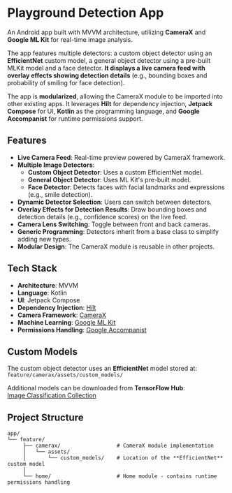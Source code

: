 # Playground Detection App

An Android app built with MVVM architecture, utilizing **CameraX** and **Google ML Kit** for real-time image analysis.

The app features multiple detectors: a custom object detector using an **EfficientNet** custom model, a general object detector using a pre-built MLKit model and a face detector.
**It displays a live camera feed with overlay effects showing detection details** (e.g., bounding boxes and probability of smiling for face detection).

The app is **modularized**, allowing the CameraX module to be imported into other existing apps.
It leverages **Hilt** for dependency injection, **Jetpack Compose** for UI, **Kotlin** as the programming language, and **Google Accompanist** for runtime permissions support.

## Features

- **Live Camera Feed**: Real-time preview powered by CameraX framework.
- **Multiple Image Detectors**:
    - **Custom Object Detector**: Uses a custom EfficientNet model.
    - **General Object Detector**: Uses ML Kit's pre-built model.
    - **Face Detector**: Detects faces with facial landmarks and expressions (e.g., smile detection).
- **Dynamic Detector Selection**: Users can switch between detectors.
- **Overlay Effects for Detection Results**: Draw bounding boxes and detection details (e.g., confidence scores) on the live feed.
- **Camera Lens Switching**: Toggle between front and back cameras.
- **Generic Programming**: Detectors inherit from a base class to simplify adding new types.
- **Modular Design**: The CameraX module is reusable in other projects.

## Tech Stack

- **Architecture**: MVVM
- **Language**: Kotlin
- **UI**: Jetpack Compose
- **Dependency Injection**: [Hilt](https://developer.android.com/training/dependency-injection/hilt-jetpack)
- **Camera Framework**: [CameraX](https://developer.android.com/media/camera/camerax)
- **Machine Learning**: [Google ML Kit](https://developers.google.com/ml-kit/guides)
- **Permissions Handling**: [Google Accompanist](https://github.com/google/accompanist) 


## Custom Models
The custom object detector uses an **EfficientNet** model stored at:  
`feature/camerax/assets/custom_models/`

Additional models can be downloaded from **TensorFlow Hub**:  
[Image Classification Collection](https://tfhub.dev/ml-kit/collections/image-classification/1)


## Project Structure
    app/
    └── feature/
         ├── camerax/                  # CameraX module implementation
         │   └── assets/
         │       └── custom_models/    # Location of the **EfficientNet** custom model
         │
         └── home/                     # Home module - contains runtime permissions handling

